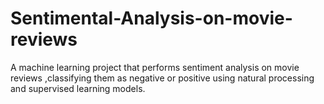# Sentimental-Analysis-on-movie-reviews
A machine learning project that performs sentiment analysis on movie reviews ,classifying them as negative or positive using natural processing and supervised learning models. 
